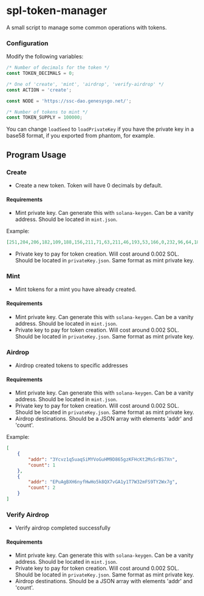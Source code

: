 # spl-token-manager
A small script to manage some common operations with tokens.

### Configuration

Modify the following variables:

```js
/* Number of decimals for the token */
const TOKEN_DECIMALS = 0;

/* One of 'create', 'mint', 'airdrop', 'verify-airdrop' */
const ACTION = 'create';

const NODE = 'https://ssc-dao.genesysgo.net/';

/* Number of tokens to mint */
const TOKEN_SUPPLY = 100000;
```

You can change `loadSeed` to `loadPrivateKey` if you have the private key in a base58 format, if you exported from phantom, for example.

## Program Usage

### Create

* Create a new token. Token will have 0 decimals by default.

#### Requirements

* Mint private key. Can generate this with `solana-keygen`. Can be a vanity address. Should be located in `mint.json`.

Example:

```json
[251,204,206,182,109,188,156,211,71,63,211,46,193,53,166,0,232,96,64,183,51,199,34,40,134,65,76,19,215,167,134,6,9,101,234,98,247,199,77,184,236,192,250,110,96,246,145,124,139,138,12,45,124,94,217,100,79,101,142,90,187,32,53,142]
```

* Private key to pay for token creation. Will cost around 0.002 SOL. Should be located in `privateKey.json`. Same format as mint private key.

### Mint

* Mint tokens for a mint you have already created.

#### Requirements

* Mint private key. Can generate this with `solana-keygen`. Can be a vanity address. Should be located in `mint.json`.
* Private key to pay for token creation. Will cost around 0.002 SOL. Should be located in `privateKey.json`. Same format as mint private key.

### Airdrop

* Airdrop created tokens to specific addresses

#### Requirements

* Mint private key. Can generate this with `solana-keygen`. Can be a vanity address. Should be located in `mint.json`.
* Private key to pay for token creation. Will cost around 0.002 SOL. Should be located in `privateKey.json`. Same format as mint private key.
* Airdrop destinations. Should be a JSON array with elements 'addr' and 'count'.

Example:

```json
[
    {
        "addr": "3Ycvz1q5uaqSiMYVoGuHM9D865gzKFHcKt2MsSrBS7Xn",
        "count": 1
    },
    {
        "addr": "EPuAgBXH6nyfHwHo5k8QX7vGA1y1T7W32mFS9TY2Wx7g",
        "count": 2
    }
]
```

### Verify Airdrop

* Verify airdrop completed successfully

#### Requirements

* Mint private key. Can generate this with `solana-keygen`. Can be a vanity address. Should be located in `mint.json`.
* Private key to pay for token creation. Will cost around 0.002 SOL. Should be located in `privateKey.json`. Same format as mint private key.
* Airdrop destinations. Should be a JSON array with elements 'addr' and 'count'.
